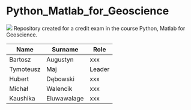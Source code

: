 # Python_Matlab_for_Geoscience


![](https://www.agh.edu.pl/repozytoria/__processed__/a/2/csm_agh_znak_negatyw_bez_nazwy_1558c4077f.webp)
Repository created for a credit exam in the course Python, Matlab for Geoscience.

| Name     | Surname  | Role            |
|----------|-----------|--------------------|
| Bartosz     | Augustyn  | xxx |
| Tymoteusz   | Maj     | Leader |
| Hubert    | Dębowski | xxx |
| Michał| Walencik    | xxx |
| Kaushika | Eluwawalage | xxx |
